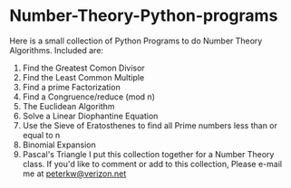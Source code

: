 # Number-Theory-Python-programs
Here is a small collection of Python Programs to do Number Theory Algorithms.
Included are:
1. Find the Greatest Comon Divisor
2. Find the Least Common Multiple
3. Find a prime Factorization
4. Find a Congruence/reduce (mod n)
5. The Euclidean Algorithm
6. Solve a Linear Diophantine Equation
7. Use the Sieve of Eratosthenes to find all Prime numbers less than or equal to n
8. Binomial Expansion
9. Pascal's Triangle
I put this collection together for a Number Theory class. If you'd like to comment or add to this collection, Please e-mail me at peterkw@verizon.net
